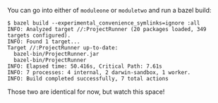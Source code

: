 You can go into either of `moduleone` or `moduletwo` and run a bazel build:

```
$ bazel build --experimental_convenience_symlinks=ignore :all
INFO: Analyzed target //:ProjectRunner (20 packages loaded, 349 targets configured).
INFO: Found 1 target...
Target //:ProjectRunner up-to-date:
  bazel-bin/ProjectRunner.jar
  bazel-bin/ProjectRunner
INFO: Elapsed time: 50.416s, Critical Path: 7.61s
INFO: 7 processes: 4 internal, 2 darwin-sandbox, 1 worker.
INFO: Build completed successfully, 7 total actions
```

Those two are identical for now, but watch this space!